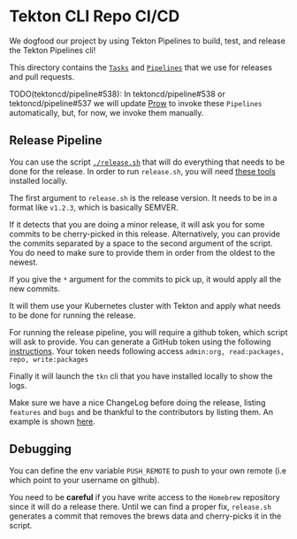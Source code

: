 # Tekton CLI Repo CI/CD

We dogfood our project by using Tekton Pipelines to build, test, and
release the Tekton Pipelines cli!

This directory contains the
[`Tasks`](https://github.com/tektoncd/pipeline/blob/master/docs/tasks.md) and
[`Pipelines`](https://github.com/tektoncd/pipeline/blob/master/docs/pipelines.md)
that we use for releases and pull requests.

TODO(tektoncd/pipeline#538): In tektoncd/pipeline#538 or tektoncd/pipeline#537 we will update
[Prow](https://github.com/tektoncd/pipeline/blob/master/CONTRIBUTING.md#pull-request-process)
to invoke these `Pipelines` automatically, but, for now, we invoke them manually.

## Release Pipeline

You can use the script [`./release.sh`](release.sh) that will do everything
that needs to be done for the release. In order to run `release.sh`, you will 
need [these tools](https://github.com/tektoncd/cli/blob/master/tekton/release.sh#L13y) installed locally.

The first argument to `release.sh` is the release version. It
needs to be in a format like `v1.2.3`, which is basically SEMVER.

If it detects that you are doing a minor release, it will ask you for some
commits to be cherry-picked in this release. Alternatively, you can provide the
commits separated by a space to the second argument of the script. You do need to
make sure to provide them in order from the oldest to the newest.

If you give the `*` argument for the commits to pick up, it would apply all the new
commits.

It will them use your Kubernetes cluster with Tekton and apply what needs to be done for
running the release.

For running the release pipeline, you will require a github token, which script will ask
to provide. You can generate a GitHub token using the following 
[instructions](https://help.github.com/en/github/authenticating-to-github/creating-a-personal-access-token-for-the-command-line). 
Your token needs following access `admin:org, read:packages, repo, write:packages`

Finally it will launch the `tkn` cli that you have installed locally to show the logs.

Make sure we have a nice ChangeLog before doing the release, listing `features`
and `bugs` and be thankful to the contributors by listing them. An example is shown [here](https://github.com/tektoncd/cli/releases/tag/v0.6.0).

## Debugging

You can define the env variable `PUSH_REMOTE` to push to your own remote (i.e
which point to your username on github).

You need to be **careful** if you have write access to the `Homebrew` repository since it
will do a release there. Until we can find a proper fix, `release.sh` generates a commit that 
removes the brews data and cherry-picks it in the script.
